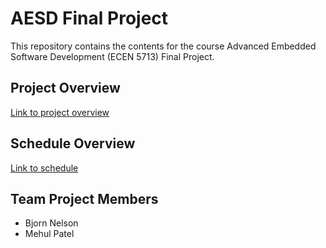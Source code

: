# AESD Final Project
This repository contains the contents for the course Advanced Embedded Software Development (ECEN 5713) Final Project.

## Project Overview
[Link to project overview](https://github.com/cu-ecen-aeld/final-project-MehulCUB/wiki/Overview)

## Schedule Overview
[Link to schedule](https://github.com/cu-ecen-aeld/final-project-MehulCUB/wiki/Schedule-Page)


## Team Project Members
* Bjorn Nelson
* Mehul Patel
